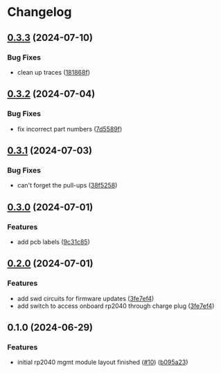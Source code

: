# Changelog

## [0.3.3](https://github.com/mikesmitty/power-manifold/compare/rp2040-mgmt-module-v0.3.2...rp2040-mgmt-module-v0.3.3) (2024-07-10)


### Bug Fixes

* clean up traces ([181868f](https://github.com/mikesmitty/power-manifold/commit/181868fa257600ebbe6f0f09d60b0f0e6955dadc))

## [0.3.2](https://github.com/mikesmitty/pdusb/compare/rp2040-mgmt-module-v0.3.1...rp2040-mgmt-module-v0.3.2) (2024-07-04)


### Bug Fixes

* fix incorrect part numbers ([7d5589f](https://github.com/mikesmitty/pdusb/commit/7d5589fe6c76b37504af899d7f41072b2987b070))

## [0.3.1](https://github.com/mikesmitty/pdusb/compare/rp2040-mgmt-module-v0.3.0...rp2040-mgmt-module-v0.3.1) (2024-07-03)


### Bug Fixes

* can't forget the pull-ups ([38f5258](https://github.com/mikesmitty/pdusb/commit/38f52583257ef937b0b6ace3cdfb33ebec99fc47))

## [0.3.0](https://github.com/mikesmitty/pdusb/compare/rp2040-mgmt-module-v0.2.0...rp2040-mgmt-module-v0.3.0) (2024-07-01)


### Features

* add pcb labels ([9c31c85](https://github.com/mikesmitty/pdusb/commit/9c31c85c5588734c0f8cb24f46a7b92215036b89))

## [0.2.0](https://github.com/mikesmitty/pdusb/compare/rp2040-mgmt-module-v0.1.0...rp2040-mgmt-module-v0.2.0) (2024-07-01)


### Features

* add swd circuits for firmware updates ([3fe7ef4](https://github.com/mikesmitty/pdusb/commit/3fe7ef4b14e35cb9b6d7b5f8920c50c7c5d31d5d))
* add switch to access onboard rp2040 through charge plug ([3fe7ef4](https://github.com/mikesmitty/pdusb/commit/3fe7ef4b14e35cb9b6d7b5f8920c50c7c5d31d5d))

## 0.1.0 (2024-06-29)


### Features

* initial rp2040 mgmt module layout finished ([#10](https://github.com/mikesmitty/pdusb/issues/10)) ([b095a23](https://github.com/mikesmitty/pdusb/commit/b095a23ff2c25b706dd3f82efd2fbcd2280f2029))
